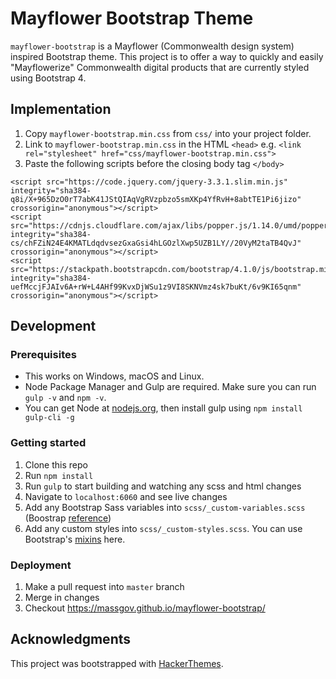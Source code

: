 # Mayflower Bootstrap Theme

`mayflower-bootstrap` is a Mayflower (Commonwealth design system) inspired Bootstrap theme. This project is to offer a way to quickly and easily "Mayflowerize" Commonwealth digital products that are currently styled using Bootstrap 4.

## Implementation
1. Copy `mayflower-bootstrap.min.css` from `css/` into your project folder.
2. Link to `mayflower-bootstrap.min.css` in the HTML `<head>`
e.g. `<link rel="stylesheet" href="css/mayflower-bootstrap.min.css">`
3. Paste the following scripts before the closing body tag `</body>`
  ```
  <script src="https://code.jquery.com/jquery-3.3.1.slim.min.js" integrity="sha384-q8i/X+965DzO0rT7abK41JStQIAqVgRVzpbzo5smXKp4YfRvH+8abtTE1Pi6jizo" crossorigin="anonymous"></script>
  <script src="https://cdnjs.cloudflare.com/ajax/libs/popper.js/1.14.0/umd/popper.min.js" integrity="sha384-cs/chFZiN24E4KMATLdqdvsezGxaGsi4hLGOzlXwp5UZB1LY//20VyM2taTB4QvJ" crossorigin="anonymous"></script>
  <script src="https://stackpath.bootstrapcdn.com/bootstrap/4.1.0/js/bootstrap.min.js" integrity="sha384-uefMccjFJAIv6A+rW+L4AHf99KvxDjWSu1z9VI8SKNVmz4sk7buKt/6v9KI65qnm" crossorigin="anonymous"></script>
  ```

## Development

### Prerequisites

- This works on Windows, macOS and Linux.
- Node Package Manager and Gulp are required. Make sure you can run `gulp -v` and `npm -v`.
- You can get Node at [nodejs.org](https://nodejs.org), then install gulp using `npm install gulp-cli -g`

### Getting started

1. Clone this repo
2. Run `npm install`
3. Run `gulp` to start building and watching any scss and html changes
4. Navigate to `localhost:6060` and see live changes
4. Add any Bootstrap Sass variables into `scss/_custom-variables.scss` (Boostrap [reference](https://github.com/twbs/bootstrap/blob/v4-dev/scss/_variables.scss))
5. Add any custom styles into `scss/_custom-styles.scss`. You can use Bootstrap's [mixins](https://github.com/twbs/bootstrap/tree/v4-dev/scss/mixins) here.

### Deployment

1. Make a pull request into `master` branch
2. Merge in changes
3. Checkout https://massgov.github.io/mayflower-bootstrap/

## Acknowledgments
This project was bootstrapped with [HackerThemes](https://hacekrthemes.com).
